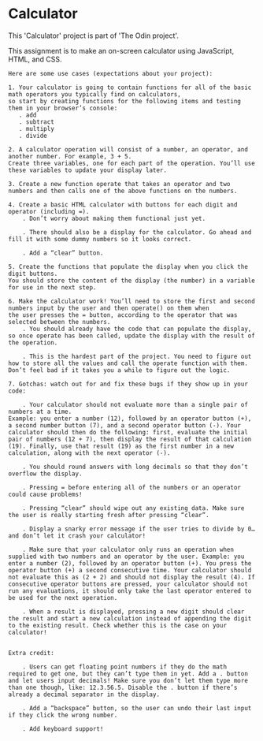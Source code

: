 # Calculator

This 'Calculator' project is part of 'The Odin project'.

This assignment is to make an on-screen calculator using JavaScript, HTML, and CSS.

    Here are some use cases (expectations about your project):

    1. Your calculator is going to contain functions for all of the basic math operators you typically find on calculators, 
    so start by creating functions for the following items and testing them in your browser’s console:
       . add
       . subtract
       . multiply
       . divide

    2. A calculator operation will consist of a number, an operator, and another number. For example, 3 + 5. 
    Create three variables, one for each part of the operation. You’ll use these variables to update your display later.

    3. Create a new function operate that takes an operator and two numbers and then calls one of the above functions on the numbers.

    4. Create a basic HTML calculator with buttons for each digit and operator (including =).
        . Don’t worry about making them functional just yet.

        . There should also be a display for the calculator. Go ahead and fill it with some dummy numbers so it looks correct.

        . Add a “clear” button.

    5. Create the functions that populate the display when you click the digit buttons. 
    You should store the content of the display (the number) in a variable for use in the next step.

    6. Make the calculator work! You’ll need to store the first and second numbers input by the user and then operate() on them when 
    the user presses the = button, according to the operator that was selected between the numbers.
        . You should already have the code that can populate the display, so once operate has been called, update the display with the result of the operation.

        . This is the hardest part of the project. You need to figure out how to store all the values and call the operate function with them. Don’t feel bad if it takes you a while to figure out the logic.

    7. Gotchas: watch out for and fix these bugs if they show up in your code:

        . Your calculator should not evaluate more than a single pair of numbers at a time. 
    Example: you enter a number (12), followed by an operator button (+), a second number button (7), and a second operator button (-). Your calculator should then do the following: first, evaluate the initial pair of numbers (12 + 7), then display the result of that calculation (19). Finally, use that result (19) as the first number in a new calculation, along with the next operator (-). 

        . You should round answers with long decimals so that they don’t overflow the display.

        . Pressing = before entering all of the numbers or an operator could cause problems!

        . Pressing “clear” should wipe out any existing data. Make sure the user is really starting fresh after pressing “clear”.

        . Display a snarky error message if the user tries to divide by 0… and don’t let it crash your calculator!

        . Make sure that your calculator only runs an operation when supplied with two numbers and an operator by the user. Example: you enter a number (2), followed by an operator button (+). You press the operator button (+) a second consecutive time. Your calculator should not evaluate this as (2 + 2) and should not display the result (4). If consecutive operator buttons are pressed, your calculator should not run any evaluations, it should only take the last operator entered to be used for the next operation.
 
        . When a result is displayed, pressing a new digit should clear the result and start a new calculation instead of appending the digit to the existing result. Check whether this is the case on your calculator!


    Extra credit:

        . Users can get floating point numbers if they do the math required to get one, but they can’t type them in yet. Add a . button and let users input decimals! Make sure you don’t let them type more than one though, like: 12.3.56.5. Disable the . button if there’s already a decimal separator in the display.

        . Add a “backspace” button, so the user can undo their last input if they click the wrong number.

        . Add keyboard support!